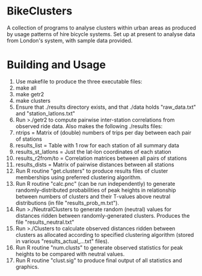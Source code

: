 # BikeClusters

A collection of programs to analyse clusters within urban areas as produced by
usage patterns of hire bicycle systems. Set up at present to analyse data from
London's system, with sample data provided.

# Building and Usage

1.  Use makefile to produce the three executable files:
  1. make all
  2. make getr2
  3. make clusters
2. Ensure that ./results directory exists, and that ./data holds "raw_data.txt" and
   "station_latlons.txt"
3. Run >./getr2 to compute pairwise inter-station correlations from observed ride
   data. Also makes the following ./results files:
  1. ntrips = Matrix of (double) numbers of trips per day between each pair of stations
  2. results_list = Table with 1 row for each station of all summary data
  3. results_st_latlons = Just the lat-lon coordinates of each station
  4. results_r2from/to = Correlation matrices between all pairs of stations
  5. results_dists = Matrix of pairwise distances between all stations
4.  Run R routine "get.clusters" to produce results files of cluster memberships
    using preferred clustering algorithm.
5.  Run R routine "calc.pnc" (can be run independently) to generate
    randomly-distributed probabilities of peak heights in relationship between
    numbers of clusters and their T-values above neutral distributions (in file
    "results_prob_m.txt").
6.  Run >./NeutralClusters to generate random (neutral) values for distances ridden
    between randomly-generated clusters. Produces the file "results_neutral.txt"
7.  Run >./Clusters to calculate observed distances ridden between clusters as
    allocated according to specified clustering algorithm (stored in various
    "results_actual_...txt" files).
8.  Run R routine "num.clusts" to generate observed statistics for peak heights to
    be compared with neutral values.
9.  Run R routine "clust.sig" to produce final output of all statistics and
    graphics.

